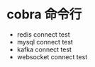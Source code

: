 # cobra 命令行

- redis connect test
- mysql connect test
- kafka connect test 
- websocket connect test 